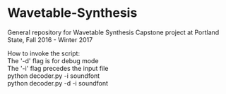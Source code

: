 # Wavetable-Synthesis
General repository for Wavetable Synthesis Capstone project at Portland State, Fall 2016 - Winter 2017

How to invoke the script:  
The '-d' flag is for debug mode  
The '-i' flag precedes the input file  
python decoder.py -i soundfont  
python decoder.py -d -i soundfont  
